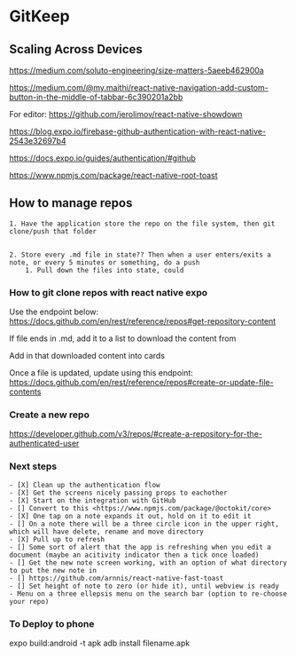 # GitKeep


## Scaling Across Devices

https://medium.com/soluto-engineering/size-matters-5aeeb462900a

https://medium.com/@my.maithi/react-native-navigation-add-custom-button-in-the-middle-of-tabbar-6c390201a2bb 

For editor:
https://github.com/jerolimov/react-native-showdown


https://blog.expo.io/firebase-github-authentication-with-react-native-2543e32697b4

https://docs.expo.io/guides/authentication/#github

https://www.npmjs.com/package/react-native-root-toast


## How to manage repos

    1. Have the application store the repo on the file system, then git clone/push that folder
    
    
    2. Store every .md file in state?? Then when a user enters/exits a note, or every 5 minutes or something, do a push 
        1. Pull down the files into state, could 

### How to git clone repos with react native expo

Use the endpoint below:
https://docs.github.com/en/rest/reference/repos#get-repository-content


If file ends in .md, add it to a list to download the content from


Add in that downloaded content into cards 


Once a file is updated, update using this endpoint:
https://docs.github.com/en/rest/reference/repos#create-or-update-file-contents


### Create a new repo

https://developer.github.com/v3/repos/#create-a-repository-for-the-authenticated-user


### Next steps 

    - [X] Clean up the authentication flow
    - [X] Get the screens nicely passing props to eachother 
    - [X] Start on the integration with GitHub
    - [] Convert to this <https://www.npmjs.com/package/@octokit/core>
    - [X] One tap on a note expands it out, hold on it to edit it 
    - [] On a note there will be a three circle icon in the upper right, which will have delete, rename and move directory 
    - [X] Pull up to refresh
    - [] Some sort of alert that the app is refreshing when you edit a document (maybe an acitivity indicator then a tick once loaded)
    - [] Get the new note screen working, with an option of what directory to put the new note in 
    - [] https://github.com/arnnis/react-native-fast-toast
    - [] Set height of note to zero (or hide it), until webview is ready
    - Menu on a three ellepsis menu on the search bar (option to re-choose your repo)

### To Deploy to phone 

expo build:android -t apk 
adb install filename.apk